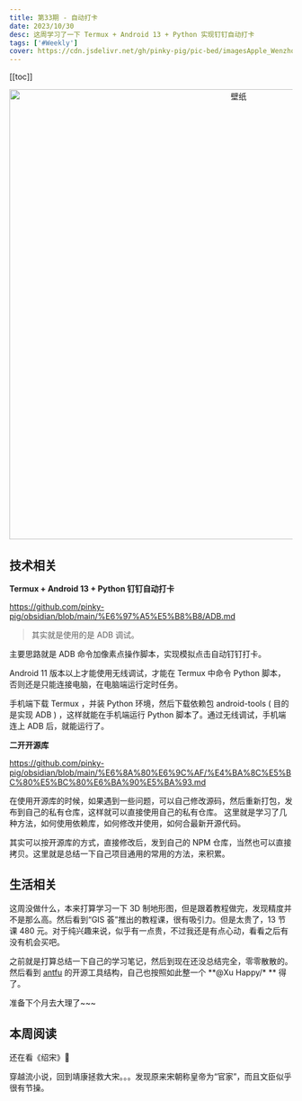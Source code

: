 ```yaml
---
title: 第33期 - 自动打卡
date: 2023/10/30
desc: 这周学习了一下 Termux + Android 13 + Python 实现钉钉自动打卡
tags: ['#Weekly']
cover: https://cdn.jsdelivr.net/gh/pinky-pig/pic-bed/imagesApple_Wenzhou_Wallpaper_Mac.jpg
---
```


[[toc]]

<p align="center">
  <img alt="壁纸" src="https://cdn.jsdelivr.net/gh/pinky-pig/pic-bed/imagesApple_Wenzhou_Wallpaper_Mac.jpg" width=800 />
</p>

## 技术相关

**Termux + Android 13 + Python 钉钉自动打卡**

<https://github.com/pinky-pig/obsidian/blob/main/%E6%97%A5%E5%B8%B8/ADB.md>

> 其实就是使用的是 ADB 调试。

主要思路就是 ADB 命令加像素点操作脚本，实现模拟点击自动钉钉打卡。

Android 11 版本以上才能使用无线调试，才能在 Termux 中命令 Python 脚本，否则还是只能连接电脑，在电脑端运行定时任务。

手机端下载 Termux ，并装 Python 环境，然后下载依赖包 android-tools ( 目的是实现 ADB ) ，这样就能在手机端运行 Python 脚本了。通过无线调试，手机端连上 ADB 后，就能运行了。

**二开开源库**

<https://github.com/pinky-pig/obsidian/blob/main/%E6%8A%80%E6%9C%AF/%E4%BA%8C%E5%BC%80%E5%BC%80%E6%BA%90%E5%BA%93.md>

在使用开源库的时候，如果遇到一些问题，可以自己修改源码，然后重新打包，发布到自己的私有仓库，这样就可以直接使用自己的私有仓库。
这里就是学习了几种方法，如何使用依赖库，如何修改并使用，如何合最新开源代码。

其实可以按开源库的方式，直接修改后，发到自己的 NPM 仓库，当然也可以直接拷贝。这里就是总结一下自己项目通用的常用的方法，来积累。

## 生活相关

这周没做什么，本来打算学习一下 3D 制地形图，但是跟着教程做完，发现精度并不是那么高。然后看到“GIS 荟”推出的教程课，很有吸引力。但是太贵了，13 节课 480 元。对于纯兴趣来说，似乎有一点贵，不过我还是有点心动，看看之后有没有机会买吧。

之前就是打算总结一下自己的学习笔记，然后到现在还没总结完全，零零散散的。然后看到 [antfu](https://github.com/antfu) 的开源工具结构，自己也按照如此整一个 **@Xu Happy/\* ** 得了。

准备下个月去大理了~~~

## 本周阅读

还在看《绍宋》🤣

穿越流小说，回到靖康拯救大宋。。。发现原来宋朝称皇帝为“官家”，而且文臣似乎很有节操。
